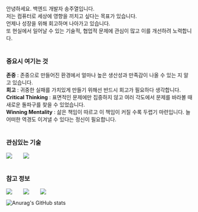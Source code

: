 안녕하세요. 백엔드 개발자 송주열입니다.<br>
저는 컴퓨터로 세상에 영향을 끼치고 싶다는 목표가 있습니다.<br>
언제나 성장을 위해 회고하며 나아가고 있습니다.<br>
또 현실에서 일어날 수 있는 기술적, 협업적 문제에 관심이 많고 이를 개선하려 노력합니다.<br>
<br>

### 중요시 여기는 것
**존중** : 존중으로 만들어진 환경에서 얼마나 높은 생산성과 만족감이 나올 수 있는 지 알고 있습니다.<br>
**회고** : 귀중한 실패를 가치있게 만들기 위해선 반드시 회고가 필요하다 생각합니다.<br>
**Critical Thinking** : 표면적인 문제에만 집중하지 않고 여러 각도에서 문제를 바라볼 때 새로운 돌파구를 찾을 수 있었습니다.<br>
**Winning Mentality** : 삶은 책임이 따르고 이 책임이 커질 수록 두렵기 마련입니다. 늘 어떠한 역경도 이겨낼 수 있다는 정신이 필요합니다.<br>
<br>

### 관심있는 기술
<div style="display:flex;gap:30px;flex-wrap:wrap;">
	<img src="https://img.shields.io/badge/Kotlin-7F52FF?style=for-the-badge&logo=Kotlin&logoColor=white">
	<img src="https://img.shields.io/badge/SpringBoot-6DB33F?style=for-the-badge&logo=SpringBoot&logoColor=white">
	<br>
</div>
<br>

### 참고 정보
<div style="display:flex;gap:30px;flex-wrap:wrap;">
	<a href="https://velog.io/@ziggy_stardust/posts" target="_blank"><img src="https://img.shields.io/badge/BLOG-B3D2D5?style=flat&logo=velog&logoColor=#20C997"/>
	<a href="https://unagi-zoso.tistory.com/" target="_blank"><img src="https://img.shields.io/badge/BLOG-B3D2D5?style=flat&logo=tistory&logoColor=FF3200"/>
	<a><img src="https://img.shields.io/badge/Unagi.zoso@gmail.com-C61548?style=flat&logo=gmail&logoColor=EEEEEE"/>
</div>
      
![Anurag's GitHub stats](https://github-readme-stats.vercel.app/api?username=unagi-zoso&show_icons=true&theme=radical)
<!--[![Solved.ac Profile](http://mazassumnida.wtf/api/v2/generate_badge?boj=unagi_zoso)](https://solved.ac/unagi_zoso/)-->

<!--[![An image of @unagizoso's Holopin badges, which is a link to view their full Holopin profile](https://holopin.me/unagizoso)](https://holopin.io/@unagizoso)-->
